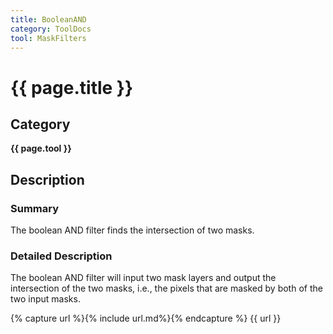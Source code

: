 ```yaml
---
title: BooleanAND 
category: ToolDocs 
tool: MaskFilters
---
```


# {{ page.title }} 

## Category

**{{ page.tool }}**

## Description

### Summary

The boolean AND filter finds the intersection of two masks.

### Detailed Description

The boolean AND filter will input two mask layers and output the intersection of the two masks, i.e., the pixels that are masked by both of the two input masks.

{% capture url %}{% include url.md%}{% endcapture %}
{{ url }}

